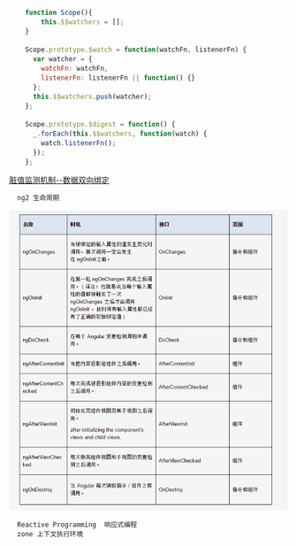 ```javascript

    function Scope(){
        this.$$watchers = [];
    }
    
    Scope.prototype.$watch = function(watchFn, listenerFn) {
      var watcher = {
        watchFn: watchFn,
        listenerFn: listenerFn || function() {}
      };
      this.$$watchers.push(watcher);
    };

    Scope.prototype.$digest = function() {
      _.forEach(this.$$watchers, function(watch) {
        watch.listenerFn();
      });  
    };
```
[脏值监测机制--数据双向绑定](./dirty.md)

```javascript
  ng2 生命周期
```
![](./ng2.png)
```javascript
  Reactive Programming  响应式编程
  zone 上下文执行环境
```
